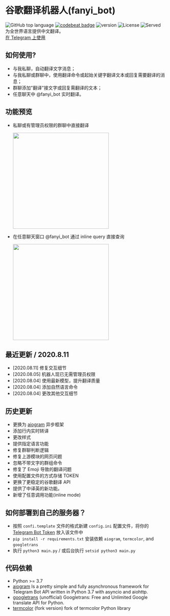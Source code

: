 # 谷歌翻译机器人(fanyi_bot)

![GitHub top language](https://img.shields.io/github/languages/top/reycn/fanyi_bot)
[![codebeat badge](https://codebeat.co/badges/660fd5c4-7218-4408-b57a-94877e55ffdb)](https://codebeat.co/projects/github-com-reycn-fanyi_bot-master) ![version](https://img.shields.io/badge/version-2.3-red) ![License](https://img.shields.io/badge/license-MIT-000000.svg) ![Served](https://img.shields.io/badge/dynamic/json?color=27ae60&label=served&query=%24%5B0%5D.points%5B0%5D.value&suffix=%20times&url=https%3A%2F%2Fwww.stathat.com%2Fx%2FTBKGENBCfgrMmHY4GCpo%2Fdata%2FYTlb%3Fsummary%3D10y10y)  
为全世界语言提供中文翻译。  
[在 Telegram 上使用](https://t.me/fanyi_bot)

## 如何使用?

- 与我私聊，自动翻译文字消息；
- 与我私聊或群聊中，使用翻译命令或起始关键字翻译文本或回复需要翻译的消息；
- 群聊添加"翻译"接文字或回复需翻译的文本；
- 任意聊天中 @fanyi_bot 实时翻译。

## 功能预览

- 私聊或有管理员权限的群聊中直接翻译

  <img src="https://github.com/reycn/fanyi_bot/blob/master/res/chat.jpg?raw=true" width="300"></img>

- 在任意聊天窗口 @fanyi_bot 通过 inline query 直接查询

  <img src="https://github.com/reycn/fanyi_bot/blob/master/res/inline.jpg?raw=true" width="300"></img>

## 最近更新 / 2020.8.11
- [2020.08.11] 修复交互细节
- [2020.08.05] 机器人现已无需管理员权限
- [2020.08.04] 使用最新模型，提升翻译质量
- [2020.08.04] 添加自然语言命令
- [2020.08.04] 更改其他交互细节

## 历史更新
- 更换为 [aiogram](https://github.com/aiogram/aiogram) 异步框架
- 添加行内实时转译
- 更改样式
- 提供指定语言功能
- 修复群聊判断逻辑
- 修复上游模块的网页问题
- 忽略不带文字的群组命令
- 修复了 Emoji 导致的翻译问题
- 使用配置文件的方式存储 TOKEN
- 更换了更稳定的谷歌翻译 API
- 提供了中译英的新功能。
- 新增了任意调用功能(inline mode)

## 如何部署到自己的服务器？

- 按照 `confi.template` 文件的格式新建 `config.ini` 配置文件，将你的 [Telegram Bot Token](https://core.telegram.org/bots#6-botfather) 放入该文件中
- `pip install -r requirements.txt` 安装依赖 `aiogram`, `termcolor`, and `googletrans`
- 执行 `python3 main.py` / 或后台执行 `setsid python3 main.py`

## 代码依赖

- Python >= 3.7
- [aiogram](https://github.com/aiogram/aiogram) Is a pretty simple and fully asynchronous framework for Telegram Bot API written in Python 3.7 with asyncio and aiohttp.
- [googletrans](https://github.com/ssut/py-googletrans) (unofficial) Googletrans: Free and Unlimited Google translate API for Python.
- [termcolor](https://github.com/hfeeki/termcolor) (fork version) fork of termcolor Python library
